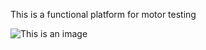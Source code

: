 This is a functional platform for motor testing

![This is an image](https://raw.githubusercontent.com/rosmo-robot/Rosmo_3D/main/v1.1/Rosmo-v1.1.png)
